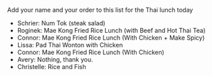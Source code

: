 Add your name and your order to this list for the Thai lunch today


* Schrier: Num Tok (steak salad)
* Roginek: Mae Kong Fried Rice Lunch (with Beef and Hot Thai Tea)
* Connor: Mae Kong Fried Rice Lunch (With Chicken  + Make Spicy)
* Lissa: Pad Thai Wonton with Chicken
* Connor: Mae Kong Fried Rice Lunch (With Chicken)
* Avery: Nothing, thank you.
* Christelle: Rice and Fish
